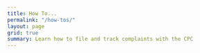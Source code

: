 ```yaml
---
title: How To...
permalink: "/how-tos/"
layout: page
grid: true
summary: Learn how to file and track complaints with the CPC
---
```


